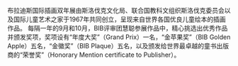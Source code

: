 布拉迪斯国际插画双年展由斯洛伐克文化局、联合国教科文组织斯洛伐克委员会以及国际儿童艺术之家于1967年共同创立，呈现来自世界各国优良儿童绘本的插画作品。
每隔一年的9月和10月，BIB评审团慧聪参展作品中，精心挑选出优秀作品并颁发奖项，奖项设有“年度大奖”（Grand Prix）一名，“金苹果奖”（BIB Golden Apple）五名，“金徽奖”（BIB Plaque）五名，以及颁发给世界最卓越的童书出版商的“荣誉奖”（Honorary Mention certificate to Publisher）。
